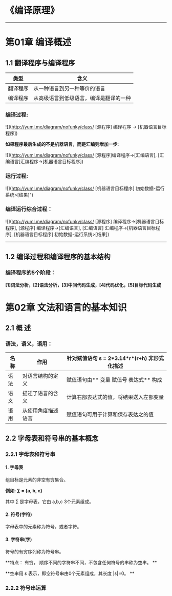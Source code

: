# 《编译原理》
****

# 第01章 编译概述

## 1.1 翻译程序与编译程序

类型     | 含义
---------|---------
翻译程序 | 从一种语言到另一种等价的语言
编译程序 | 从高级语言到低级语言，编译是翻译的一种


###  编译过程:

![](http://yuml.me/diagram/nofunky/class/
[源程序] 编译程序 -> [机器语言目标程序])


**如果程序最后生成的不是机器语言，而是汇编则增加一步:**


 ![](http://yuml.me/diagram/nofunky/class/
 [源程序]编译程序->[汇编语言],
 [汇编语言]汇编程序->[机器语言目标程序])

### 运行过程:

 ![](http://yuml.me/diagram/nofunky/class/
 [机器语言目标程序] 初始数据-运行系统>[结果]")

### 编译运行综合过程：

 ![](http://yuml.me/diagram/nofunky/class/
 [源程序] 编译程序->[机器语言目标程序],
 [源程序] 编译程序->[汇编语言],
 [汇编语言] 汇编程序->[机器语言目标程序],
 [机器语言目标程序] 初始数据-运行系统>[结果])

*****

## 1.2 编译过程和编译程序的基本结构

### 编译程序的5个阶段：

**[1]词法分析，[2]语法分析，[3]中间代码生成，[4]代码优化，[5]目标代码生成**


# 第02章 文法和语言的基本知识

## 2.1 概 述

### 语法，语义，语用：

名称 |        作用        | 针对赋值语句 s = 2\*3.14\*r\*(r+h) 非形式化描述
---- | -------------------| ---------------------------------------
语法 | 对语言结构的定义   | 赋值语句由** 变量 赋值号 表达式** 构成
语义 | 描述了语言的含义   | 计算右部表达式的值，将结果送入左部变量
语用 | 从使用角度描述语言 | 赋值语句可用于计算和保存表达之的值


## 2.2 字母表和符号串的基本概念

### 2.2.1 字母表和符号串
#### 1. 字母表

组目标是元素的非空有穷集合。

**例如: ∑ = {a, b, c}**

其中 ∑ 是字母表，它由 a,b,c 3个元素组成。

#### 2. 符号(字符)
字母表中的元素称为符号，或者字符。

#### 3. 字符串(字)
符号的有穷序列称为符号串。

**特点： 有穷， 顺序不同的字符串不同，不包含任何符号的串称为空串。 **

**空串用 ε 表示，即空符号串由0个元素组成，其长度 |ε|=0。 **

### 2.2.2 符号串运算



<br/><br/><br/><br/><br/><br/><br/><br/>




